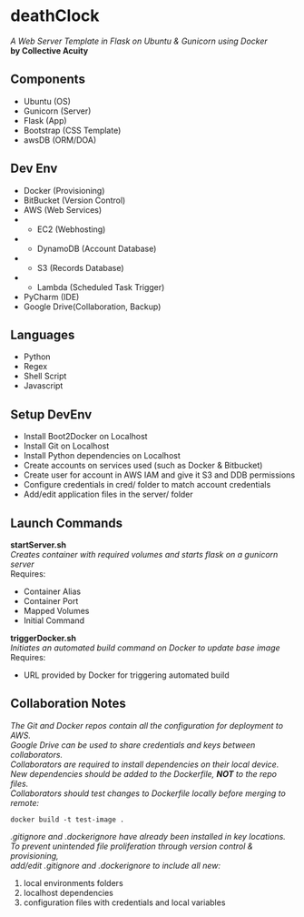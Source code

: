 # deathClock
_A Web Server Template in Flask on Ubuntu & Gunicorn using Docker_  
**by Collective Acuity**

## Components
- Ubuntu (OS)
- Gunicorn (Server)
- Flask (App)
- Bootstrap (CSS Template)
- awsDB (ORM/DOA)

## Dev Env
- Docker (Provisioning)
- BitBucket (Version Control)
- AWS (Web Services)
- - EC2 (Webhosting)
- - DynamoDB (Account Database)
- - S3 (Records Database)
- - Lambda (Scheduled Task Trigger)
- PyCharm (IDE)
- Google Drive(Collaboration, Backup)

## Languages
- Python
- Regex
- Shell Script
- Javascript


## Setup DevEnv
- Install Boot2Docker on Localhost
- Install Git on Localhost
- Install Python dependencies on Localhost
- Create accounts on services used (such as Docker & Bitbucket)
- Create user for account in AWS IAM and give it S3 and DDB permissions
- Configure credentials in cred/ folder to match account credentials
- Add/edit application files in the server/ folder


## Launch Commands
**startServer.sh**  
_Creates container with required volumes and starts flask on a gunicorn server_  
Requires:  

- Container Alias
- Container Port
- Mapped Volumes
- Initial Command

**triggerDocker.sh**  
_Initiates an automated build command on Docker to update base image_  
Requires:  

- URL provided by Docker for triggering automated build


## Collaboration Notes

_The Git and Docker repos contain all the configuration for deployment to AWS.  
Google Drive can be used to share credentials and keys between collaborators.  
Collaborators are required to install dependencies on their local device.  
New dependencies should be added to the Dockerfile, **NOT** to the repo files.  
Collaborators should test changes to Dockerfile locally before merging to remote:_

```
docker build -t test-image .
```

_.gitignore and .dockerignore have already been installed in key locations.  
To prevent unintended file proliferation through version control &
provisioning,  
add/edit .gitignore and .dockerignore to include all new:_

1. local environments folders
2. localhost dependencies
3. configuration files with credentials and local variables